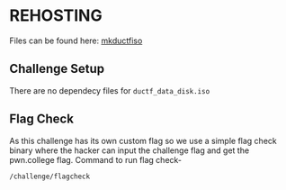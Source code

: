 # REHOSTING

Files can be found here: [mkductfiso](https://github.com/DownUnderCTF/Challenges_2024_Public/blob/main/misc/mkductfiso/README.md)

## Challenge Setup
There are no dependecy files for `ductf_data_disk.iso`

## Flag Check

As this challenge has its own custom flag so we use a simple flag check binary where the hacker can input the challenge flag and get the pwn.college flag. Command to run flag check-
```
/challenge/flagcheck
```
